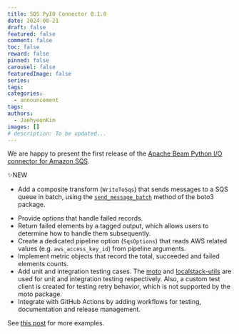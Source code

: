 ```yaml
---
title: SQS PyIO Connector 0.1.0
date: 2024-08-21
draft: false
featured: false
comment: false
toc: false
reward: false
pinned: false
carousel: false
featuredImage: false
series:
tags:
categories:
  - announcement
tags: 
authors:
  - JaehyeonKim
images: []
# description: To be updated...
---
```


We are happy to present the first release of the [Apache Beam Python I/O connector for Amazon SQS](https://github.com/beam-pyio/sqs_pyio).

✨NEW

- Add a composite transform (`WriteToSqs`) that sends messages to a SQS queue in batch, using the [`send_message_batch`](https://boto3.amazonaws.com/v1/documentation/api/latest/reference/services/sqs/client/send_message_batch.html) method of the boto3 package.


<!--more-->

- Provide options that handle failed records.
- Return failed elements by a tagged output, which allows users to determine how to handle them subsequently.
- Create a dedicated pipeline option (`SqsOptions`) that reads AWS related values (e.g. `aws_access_key_id`) from pipeline arguments.
- Implement metric objects that record the total, succeeded and failed elements counts.
- Add unit and integration testing cases. The [moto](https://github.com/getmoto/moto) and [localstack-utils](https://docs.localstack.cloud/user-guide/tools/testing-utils/) are used for unit and integration testing respectively. Also, a custom test client is created for testing retry behavior, which is not supported by the moto package.
- Integrate with GitHub Actions by adding workflows for testing, documentation and release management.

See [this post](/blog/2024/sqs-pyio-intro/) for more examples.
